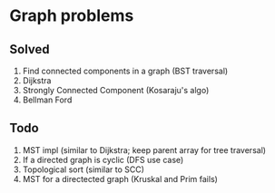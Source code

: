 # Graph problems

## Solved
1. Find connected components in a graph (BST traversal)
2. Dijkstra
3. Strongly Connected Component (Kosaraju's algo)
4. Bellman Ford


## Todo
1. MST impl (similar to Dijkstra; keep parent array for tree traversal)
3. If a directed graph is cyclic (DFS use case)
4. Topological sort (similar to SCC)
5. MST for a directected graph (Kruskal and Prim fails)